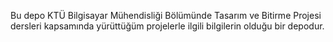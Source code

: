 Bu depo KTÜ Bilgisayar Mühendisliği Bölümünde Tasarım ve Bitirme Projesi dersleri kapsamında yürüttüğüm projelerle ilgili bilgilerin olduğu bir depodur.
